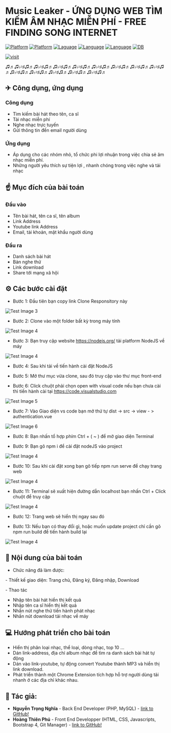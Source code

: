 # Music Leaker - ỨNG DỤNG WEB TÌM KIẾM ÂM NHẠC MIỄN PHÍ - FREE FINDING SONG INTERNET

[![Platform](https://img.shields.io/badge/platform-PHP-blue
)](https://www.php.net/downloads.php)
[![Platform](https://img.shields.io/badge/platform-VueJS-06915c
)](https://www.php.net/downloads.php)
[![Laguage](https://img.shields.io/badge/WEB-HTML-green
)](https://www.php.net/downloads.php)
[![Language](https://img.shields.io/badge/Style-CSS-red
)](https://developer.mozilla.org/vi/docs/Web/CSS)
[![Language](https://img.shields.io/badge/WEB-javascripts-9cf
)](https://www.php.net/downloads.php)
[![DB](https://img.shields.io/badge/DB-MySQL-information
)](https://www.mysql.com/)

[![visit](https://img.shields.io/badge/VisitWeb-ClickHere!-information
)](http://musicleaker.unaux.com)

♫♬♫♭♮♯♫♬♫♭♮♯♫♬♫♭♮♯♫♬♫♭♮♯♫♬♫♭♮♯♫♬♫♭♮♯♫♬♫♭♮♯♫♬♫♭♮♯♫♬♫♭♮♯♫♬♫♭♮♯♫♬♫♭♮♯♫♬♫♭♮♯♫♬♫♭♮♯♫♬
<h2> ✈ Công dụng, ứng dụng  </h2>
<h3> Công dụng </h3>

 - Tìm kiếm bài hát theo tên, ca sĩ
 - Tải nhạc miễn phí
 - Nghe nhạc trực tuyến
 - Gửi thông tin đến email người dùng
 
 <h3> Ứng dụng </h3>
 
 - Áp dụng cho các nhóm nhỏ, tổ chức phi lợi nhuận trong việc chia sẻ âm nhạc miễn phí.
 - Những người yêu thích sự tiện lợi , nhanh chóng trong việc nghe và tải nhạc 
 
<h2>☝ Mục đích của bài toán</h2>

<h3> Đầu vào</h3>

- Tên bài hát, tên ca sĩ, tên album
- Link Address
- Youtube link Address
- Email, tài khoản, mật khẩu người dùng 

<h3> Đầu ra </h3>

- Danh sách bài hát
- Bản nghe thử 
- Link download 
- Share tới mạng xã hội 

<h2>⚙ Các bước cài đặt</h2>

- Bước 1: Đầu tiên bạn copy link Clone Responsitory này 

![Test Image 3](resource/Capture.PNG)

- Bước 2: Clone vào một folder bất kỳ trong máy tính

![Test Image 4](resource/gitclone.PNG)

- Bước 3: Bạn truy cập website https://nodejs.org/ tải platform NodeJS về máy

![Test Image 4](resource/nodejs.PNG)

- Bước 4: Sau khi tải về tiến hành cài đặt NodeJS 

- Bước 5: Mở thư mục vừa clone, sau đó truy cập vào thư mục front-end

- Bước 6: Click chuột phải chọn open with visual code nếu bạn chưa cài thì tiến hành cài tại https://code.visualstudio.com

![Test Image 5](resource/vscode.png)

- Bước 7: Vào Giao diện vs code bạn mở thứ tự dist -> src -> view - > authentication.vue

![Test Image 6](resource/views.PNG)

- Bước 8: Bạn nhấn tổ hợp phím Ctrl + ( ~ )  để mở giao diện Terminal 

- Bước 9: Bạn gõ npm i để cài đặt nodeJS vào project 

![Test Image 4](resource/npm%20i.PNG)

- Bước 10: Sau khi cài đặt xong bạn gõ tiếp npm run serve để chạy trang web 

![Test Image 4](resource/npmrunserve.PNG)

- Bước 11: Terminal sẽ xuất hiện đường dẫn localhost bạn nhấn Ctrl + Click chuột để truy cập 

![Test Image 4](resource/localhost.PNG)

- Bước 12: Trang web sẽ hiển thị ngay sau đó

- Bước 13: Nếu bạn có thay đổi gì, hoặc muốn update project chỉ cần gõ npm run build để tiến hành build lại 

![Test Image 4](resource/npmrunbuild.PNG)












<h2>📑 Nội dung của bài toán </h2>

- Chức năng đã làm được:
<p>- Thiết kế giao diện: Trang chủ, Đăng ký, Đăng nhập, Download</p>


<p>- Thao tác</p>
<ul>
    <li> Nhập tên bài hát hiển thị kết quả </li>
    <li> Nhập tên ca sĩ hiển thị kết quả </li>
    <li> Nhấn nút nghe thử tiến hành phát nhạc</li>
    <li> Nhấn nút download tải nhạc về máy</li>
 
</ul>


<h2>💻 Hướng phát triển cho bài toán</h2>

- Hiển thị phân loại nhạc, thể loại, dòng nhạc, top 10 ...
- Dán link-address, địa chỉ album nhạc để tìm ra danh sách bài hát tự động
- Dán vào link-youtube, tự động convert Youtube thành MP3 và hiển thị link download.
- Phát triển thành một Chrome Extension tích hợp hỗ trợ người dùng tải nhanh ở các địa chỉ khác nhau.   

<h2>👦 Tác giả: </h3>
     
- **Nguyễn Trọng Nghĩa** - Back End Developer (PHP, MySQL) -  [link to GitHub!](https://github.com/futureskyprojects)
- **Hoàng Thiên Phú** - Front End Developper (HTML, CSS, Javascripts, Bootstrap 4, Git Manager) - [link to GitHub!](https://github.com/mchoang98)
   
   
   
